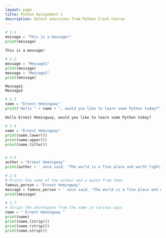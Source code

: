 ```yaml
---
layout: page
title: Python Assignment 1
description: Select exercises from Python Crash Course
---
```



```python
# 2-1
message = "This is a message!"
print(message)
```

    This is a message!



```python
# 2-2
message = "Message1"
print(message)
message = "Message2"
print(message)
```

    Message1
    Message2



```python
# 2-3
name = "Ernest Hemingway"
print("Hello " + name + ", would you like to learn some Python today?")
```

    Hello Ernest Hemingway, would you like to learn some Python today?



```python
# 2-4
name = "Ernest Hemingway"
print(name.lower())
print(name.upper())
print(name.title())
```


```python

# 2-5
author = "Ernest Hemingway"
print(author + ' once said, "The world is a fine place and worth fighting for."')

```


```python
# 2-6
# Prints the name of the author and a quote from them
famous_person = "Ernest Hemingway"
message = famous_person + ' once said, "The world is a fine place and worth fighting for."'
print(message)
```


```python
# 2-7
# Strips the whitespace from the name in various ways
name = " Ernest Hemingway "
print(name)
print(name.lstrip())
print(name.rstrip())
print(name.strip())
```
